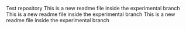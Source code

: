 Test repository
This is a new readme file inside the experimental branch
This is a new readme file inside the experimental branch
This is a new readme file inside the experimental branch 
